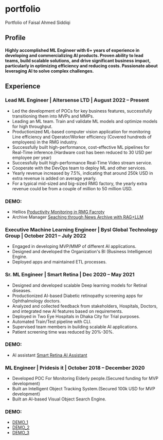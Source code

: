 # portfolio
Portfolio of Faisal Ahmed Siddiqi

## Profile
#### Highly accomplished ML Engineer with 6+ years of experience in developing and commercializing AI products. Proven ability to lead teams, build scalable solutions, and drive significant business impact, particularly in optimizing efficiency and reducing costs. Passionate about leveraging AI to solve complex challenges. 

## Experience

### Lead ML Engineer | Altersense LTD | August 2022 – Present
- Led the development of POCs for key business features, successfully transitioning them into MVPs and MMPs.
- Leading an ML team. Train and validate ML models and optimize models for high throughput. 
- Productionized ML-based computer vision application for monitoring Line efficiency and Operator/Worker  efficiency (Covered hundreds of employees) in the RMG industry.
- Successfully built high-performance, cost-effective ML pipelines for Real-Time inference.(Hardware cost has been reduced to 30 USD per employee per year)
- Successfully built high-performance Real-Time Video stream service. 
- Cooperate with the DevOps team to deploy ML and other services.
- Yearly revenue increased by 7.5%, indicating that around 250k USD in extra revenue is added on average yearly.
- For a typical mid-sized and big-sized RMG factory, the yearly extra revenue could be from a couple of million to 50 million USD.

### DEMO: 
- Hellios [Poductivity Monitoring in RMG Facroty](https://docs.google.com/document/d/1MHbyIcpem0jBGvuPkTVUKRSJLRxUBW2c6yuh32rICLE/edit?usp=sharing)
- Archive Manager [Seaching through News Archive with RAG+LLM](https://docs.google.com/document/d/1IhTP2Vdaz2cXhshae3hejSxQ-a-DLWORLoxrw0d4_j4/edit?usp=sharing)  

### Executive Machine Learning Engineer | Bysl Global Technology Group | October 2021 – July 2022
- Engaged in developing MVP/MMP of different AI applications.
- Designed and developed the Organization's BI (Business Intelligence) Engine. 
- Deployed apps and maintained ETL processes. 

### Sr. ML Engineer  | Smart Retina | Dec 2020 – May 2021
- Designed and developed scalable Deep learning models for Retinal diseases.
- Productionized AI-based Diabetic retinopathy screening apps for Ophthalmology doctors.
- Analyzed and collected feedback from stakeholders, Hospitals, Doctors, and integrated new AI features based on requirements. 
- Deployed in Two Eye Hospitals in Dhaka City for Trial purposes.
- Automated Train/Test pipeline with CLI. 
- Supervised team members in building scalable AI applications.
- Patient screening time was reduced by 20%-30%.
### DEMO:

- AI assistant [Smart Retina AI Assistant](https://drive.google.com/file/d/19sGQwMJaNQmDRXUFq14rlriVoWEUawAR/view?usp=sharing)

### ML Engineer  | Pridesis it | October 2018 – December 2020
- Developed POC For Monitoring Elderly people.(Secured funding for MVP development)
- Built an Intelligent Object Tracking System.(Secured 100k USD for MVP development)
- Built an AI-based Visual Object Search Engine.
### DEMO: 
- [DEMO_1](https://drive.google.com/file/d/1-cjjTa0nxRig_gy6ji_ftM925QFvvNuJ/view?usp=sharing)  
- [DEMO_2](https://drive.google.com/file/d/1rY3BwFtYLEJDSdApJTAw0HSiyjJdKY2j/view?usp=sharing)  
- [DEMO_3](https://github.com/munnafaisal/Deep-Object-Search-With-Hash) 
